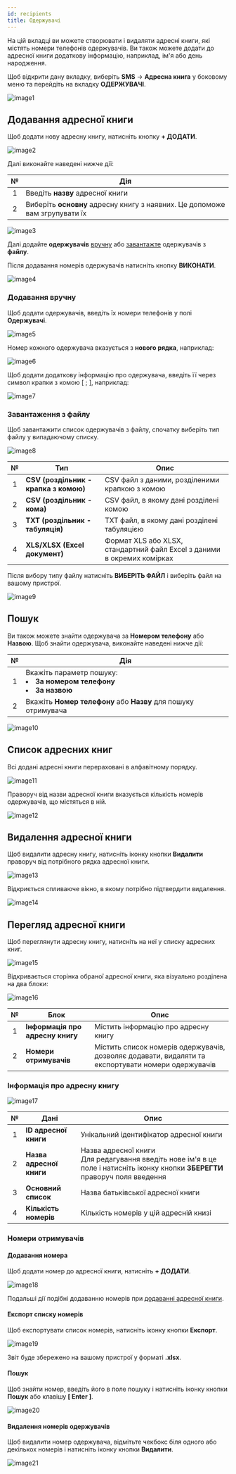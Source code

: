 ```yaml
---
id: recipients
title: Одержувачі
---
```


На цій вкладці ви можете створювати і видаляти адресні книги, які містять номери телефонів одержувачів. Ви також можете додати до адресної книги додаткову інформацію, наприклад, ім'я або день народження.

Щоб відкрити дану вкладку, виберіть **SMS** → **Адресна книга** у боковому меню та перейдіть на вкладку **ОДЕРЖУВАЧІ**.

![image1](/img/uk/client_address_book_recipients/image1.png)

## Додавання адресної книги

Щоб додати нову адресну книгу, натисніть кнопку **+ ДОДАТИ**.

![image2](/img/uk/client_address_book_recipients/image2.png)

Далі виконайте наведені нижче дії:

|  №  | Дія |
| :-: | --- |
| 1 | Введіть **назву** адресної книги |
| 2 | Виберіть **основну** адресну книгу з наявних. Це допоможе вам згрупувати їх |

![image3](/img/uk/client_address_book_recipients/image3.png)

Далі додайте **одержувачів** [вручну](#додавання-вручну) або [завантажте](#завантаження-з-файлу) одержувачів з **файлу**.

Після додавання номерів одержувачів натисніть кнопку **ВИКОНАТИ**.

![image4](/img/uk/client_address_book_recipients/image4.png)

### Додавання вручну

Щоб додати одержувачів, введіть їх номери телефонів у полі **Одержувачі**.

![image5](/img/uk/client_address_book_recipients/image5.png)

Номер кожного одержувача вказується з **нового рядка**, наприклад:

![image6](/img/uk/client_address_book_recipients/image6.png)

Щоб додати додаткову інформацію про одержувача, введіть її через символ крапки з комою [ ; ], наприклад:

![image7](/img/uk/client_address_book_recipients/image7.png)

### Завантаження з файлу

Щоб завантажити список одержувачів з файлу, спочатку виберіть тип файлу у випадаючому списку.

![image8](/img/uk/client_address_book_recipients/image8.png)

|  №  | Тип | Опис |
| :-: | --- | ---- |
|  1  | **CSV (роздільник - крапка з комою)** | CSV файл з даними, розділеними крапкою з комою |
|  2  | **CSV (роздільник - кома)** | CSV файл, в якому дані розділені комою |
|  3  | **TXT (роздільник - табуляція)** | TXT файл, в якому дані розділені табуляцією |
|  4  | **XLS/XLSX (Excel документ)** | Формат XLS або XLSX, стандартний файл Excel з даними в окремих комірках |

Після вибору типу файлу натисніть **ВИБЕРІТЬ ФАЙЛ** і виберіть файл на вашому пристрої.

![image9](/img/uk/client_address_book_recipients/image9.png)

## Пошук

Ви також можете знайти одержувача за **Номером телефону** або **Назвою**. Щоб знайти одержувача, виконайте наведені нижче дії:

|  №  | Дія |
| :-: | --- |
| 1 | Вкажіть параметр пошуку: <li>**За номером телефону**</li> <li>**За назвою**</li> |
| 2 | Вкажіть **Номер телефону** або **Назву** для пошуку отримувача |

![image10](/img/uk/client_address_book_recipients/image10.png)

## Список адресних книг

Всі додані адресні книги перераховані в алфавітному порядку.

![image11](/img/uk/client_address_book_recipients/image11.png)

Праворуч від назви адресної книги вказується кількість номерів одержувачів, що містяться в ній.

![image12](/img/uk/client_address_book_recipients/image12.png)

## Видалення адресної книги

Щоб видалити адресну книгу, натисніть іконку кнопки **Видалити** праворуч від потрібного рядка адресної книги.

![image13](/img/uk/client_address_book_recipients/image13.png)

Відкриється спливаюче вікно, в якому потрібно підтвердити видалення.

![image14](/img/uk/client_address_book_recipients/image14.png)

## Перегляд адресної книги

Щоб переглянути адресну книгу, натисніть на неї у списку адресних книг.

![image15](/img/uk/client_address_book_recipients/image15.png)

Відкривається сторінка обраної адресної книги, яка візуально розділена на два блоки:

![image16](/img/uk/client_address_book_recipients/image16.png)

|  №  | Блок | Опис |
| :-: | ---- | ---- |
| 1 | **Інформація про адресну книгу** | Містить інформацію про адресну книгу |
| 2 | **Номери отримувачів** | Містить список номерів одержувачів, дозволяє додавати, видаляти та експортувати номери одержувачів |

### Інформація про адресну книгу

![image17](/img/uk/client_address_book_recipients/image17.png)

|  №  | Дані | Опис |
| :-: | ---- | ---- |
| 1 | **ID адресної книги** | Унікальний ідентифікатор адресної книги |
| 2 | **Назва адресної книги** | Назва адресної книги <br/> Для редагування введіть нове ім'я в це поле і натисніть іконку кнопки **ЗБЕРЕГТИ** праворуч поля введення |
| 3 | **Основний список** | Назва батьківської адресної книги |
| 4 | **Кількість номерів** | Кількість номерів у цій адресній книзі |

### Номери отримувачів

#### Додавання номера

Щоб додати номер до адресної книги, натисніть **+ ДОДАТИ**.

![image18](/img/uk/client_address_book_recipients/image18.png)

Подальші дії подібні додаванню номерів при [додаванні адресної книги](#додавання-адресної-книги).

#### Експорт списку номерів

Щоб експортувати список номерів, натисніть іконку кнопки **Експорт**.

![image19](/img/uk/client_address_book_recipients/image19.png)

Звіт буде збережено на вашому пристрої у форматі **.xlsx**.

#### Пошук

Щоб знайти номер, введіть його в поле пошуку і натисніть іконку кнопки **Пошук** або клавішу **[ Enter ]**.

![image20](/img/uk/client_address_book_recipients/image20.png)

#### Видалення номерів одержувачів

Щоб видалити номер одержувача, відмітьте чекбокс біля одного або декількох номерів і натисніть іконку кнопки **Видалити**.

![image21](/img/uk/client_address_book_recipients/image21.png)
